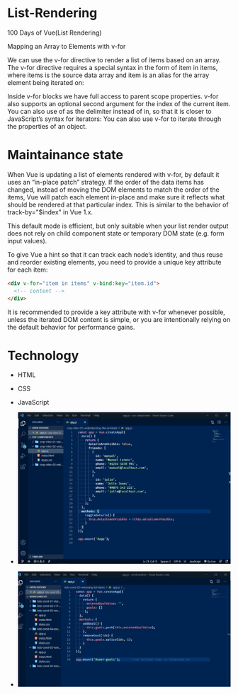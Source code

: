 # List-Rendering
100 Days of Vue(List Rendering)

Mapping an Array to Elements with v-for

We can use the v-for directive to render a list of items based on an array. The v-for directive requires a special syntax in the form of item in items, where items is the source data array and item is an alias for the array element being iterated on:


Inside v-for blocks we have full access to parent scope properties. v-for also supports an optional second argument for the index of the current item.
You can also use of as the delimiter instead of in, so that it is closer to JavaScript’s syntax for iterators:
You can also use v-for to iterate through the properties of an object.

# Maintainance state
When Vue is updating a list of elements rendered with v-for, by default it uses an “in-place patch” strategy. If the order of the data items has changed, instead of moving the DOM elements to match the order of the items, Vue will patch each element in-place and make sure it reflects what should be rendered at that particular index. This is similar to the behavior of track-by="$index" in Vue 1.x.

This default mode is efficient, but only suitable when your list render output does not rely on child component state or temporary DOM state (e.g. form input values).

To give Vue a hint so that it can track each node’s identity, and thus reuse and reorder existing elements, you need to provide a unique key attribute for each item:
```html
<div v-for="item in items" v-bind:key="item.id">
  <!-- content -->
</div>
```

It is recommended to provide a key attribute with v-for whenever possible, unless the iterated DOM content is simple, or you are intentionally relying on the default behavior for performance gains.


# Technology

* HTML
* CSS
* JavaScript

* ![picture](https://github.com/tobisamcode/List-Rendering/blob/main/vuelist.jpg)
* ![picture](https://github.com/tobisamcode/List-Rendering/blob/main/vuelist2.jpg)
